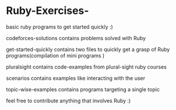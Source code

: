 # Ruby-Exercises-
basic ruby programs to get started quickly :) 

codeforces-solutions contains problems solved with Ruby

get-started-quickly contains two files to quickly get a grasp of Ruby programs(compilation of mini programs )

pluralsight contains code-examples from plural-sight ruby courses 

scenarios contains examples like interacting with the user 

topic-wise-examples contains programs targeting a single topic 


feel free to contribute anything that involves Ruby :) 

